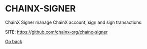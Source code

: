 # CHAINX-SIGNER
 
 ChainX Signer manage ChainX account, sign and sign transactions.
 
 SITE: https://github.com/chainx-org/chainx-signer

 [Go back](https://portable-linux-apps.github.io/apps.html)
